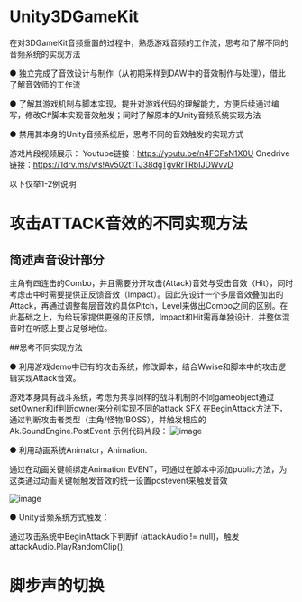 # Unity3DGameKit

在对3DGameKit音频重置的过程中，熟悉游戏音频的工作流，思考和了解不同的音频系统的实现方法

● 独立完成了音效设计与制作（从初期采样到DAW中的音效制作与处理），借此了解音效师的工作流

● 了解其游戏机制与脚本实现，提升对游戏代码的理解能力，方便后续通过编写，修改C#脚本实现音效触发；同时了解原本的Unity音频系统实现方法

● 禁用其本身的Unity音频系统后，思考不同的音效触发的实现方式

游戏片段视频展示：
Youtube链接：https://youtu.be/n4FCFsN1X0U
Onedrive链接：https://1drv.ms/v/s!Av502t1TJ38dgTgvRrTRbIJDWvvD

以下仅举1-2例说明

# 攻击ATTACK音效的不同实现方法
## 简述声音设计部分

主角有四连击的Combo，并且需要分开攻击(Attack)音效与受击音效（Hit），同时考虑击中时需要提供正反馈音效（Impact）。因此先设计一个多层音效叠加出的Attack，再通过调整每层音效的具体Pitch，Level来做出Combo之间的区别。在此基础之上，为给玩家提供更强的正反馈，Impact和Hit需再单独设计，并整体混音时在听感上要占足够地位。

##思考不同实现方法

● 利用游戏demo中已有的攻击系统，修改脚本，结合Wwise和脚本中的攻击逻辑实现Attack音效。

游戏本身具有战斗系统，考虑为共享同样的战斗机制的不同gameobject通过setOwner和if判断owner来分别实现不同的attack SFX
在BeginAttack方法下，通过判断攻击者类型（主角/怪物/BOSS），并触发相应的Ak.SoundEngine.PostEvent
示例代码片段：
![image](https://github.com/user-attachments/assets/2838416b-3d86-4456-86a3-4e818b5fc2d2)

● 利用动画系统Animator，Animation.

通过在动画关键帧绑定Animation EVENT，可通过在脚本中添加public方法，为这类通过动画关键帧触发音效的统一设置postevent来触发音效

![image](https://github.com/user-attachments/assets/7ba9304c-157d-4142-a362-9572a6ba9bc7)

● Unity音频系统方式触发：

通过攻击系统中BeginAttack下判断if (attackAudio != null)，触发attackAudio.PlayRandomClip();

# 脚步声的切换



